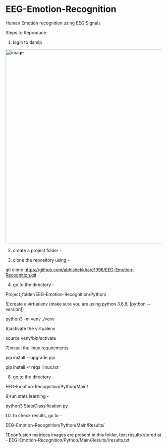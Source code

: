 # EEG-Emotion-Recognition
Human Emotion recognition using EEG Signals

Steps to Reproduce : 

1) login to dsmlp
<img width="623" alt="image" src="https://user-images.githubusercontent.com/20601671/172782575-28bf9014-5f8a-4eb0-951d-5b6abfc745ea.png">


2) create a project folder - 

3) clone the repository using - 

git clone https://github.com/abhishekkhare1998/EEG-Emotion-Recognition.git

4) go to the directory - 

Project_folder/EEG-Emotion-Recognition/Python/

5)create a virtualenv (make sure you are using python 3.6.8, [python --version])

 python3 -m venv ./venv

6)activate the virtualenv

 source venv/bin/activate

7)install the linux requirements

pip install --upgrade pip

pip install -r reqs_linux.txt


8) go to the directory - 
 
EEG-Emotion-Recognition/Python/Main/


9)run stats learning - 

python3 StatsClassification.py

10) to check results, go to - 

EEG-Emotion-Recognition/Python/Main/Results/<timestamp folder>

11)confusion matrices images are present in this folder, text results stored at - EEG-Emotion-Recognition/Python/Main/Results/<timestamp folder>/results.txt
 
 
